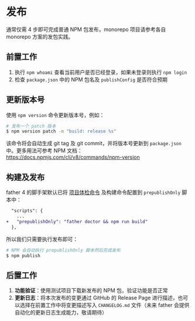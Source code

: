 # 发布

通常仅需 4 步即可完成普通 NPM 包发布，monorepo 项目请参考各自 monorepo 方案的发包实践。

## 前置工作

1. 执行 `npm whoami` 查看当前用户是否已经登录，如果未登录则执行 `npm login`
2. 检查 `package.json` 中的 NPM 包名及 `publishConfig` 是否符合预期

## 更新版本号

使用 `npm version` 命令更新版本号，例如：

```bash
# 发布一个 patch 版本
$ npm version patch -m "build: release %s"
```

该命令将会自动生成 git tag 及 git commit，并将版本号更新到 `package.json` 中。更多用法可参考 NPM 文档：https://docs.npmjs.com/cli/v8/commands/npm-version

## 构建及发布

father 4 的脚手架默认已将 [项目体检命令](./doctor.md) 及构建命令配置到 `prepublishOnly` 脚本中：

```diff
  "scripts": {
    ...
+   "prepublishOnly": "father doctor && npm run build"
  },
```

所以我们只需要执行发布即可：

```bash
# NPM 会自动执行 prepublishOnly 脚本然后完成发布
$ npm publish
```

## 后置工作

1. **功能验证**：使用测试项目下载新发布的 NPM 包，验证功能是否正常
2. **更新日志**：将本次发布的变更通过 GitHub 的 Release Page 进行描述，也可以选择在前置工作中将变更描述写入 `CHANGELOG.md` 文件（未来 father 会提供自动化的更新日志生成能力，敬请期待）
